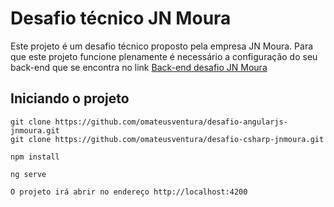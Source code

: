 # Desafio técnico JN Moura

Este projeto é um desafio técnico proposto pela empresa JN Moura. Para que este projeto funcione plenamente é necessário
a configuração do seu back-end que se encontra no link [Back-end desafio JN Moura](https://github.com/omateusventura/desafio-csharp-jnmoura.git)

## Iniciando o projeto

```
git clone https://github.com/omateusventura/desafio-angularjs-jnmoura.git
git clone https://github.com/omateusventura/desafio-csharp-jnmoura.git
```


```
npm install
```


```
ng serve
```


```
O projeto irá abrir no endereço http://localhost:4200
```
